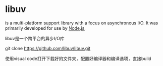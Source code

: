 # libuv

[libuv]: https://github.com/libuv/libuv

 is a multi-platform support library with a focus on asynchronous I/O. It was primarily developed for use by [Node.js](http://nodejs.org/), 

libuv是一个跨平台的异步I/O库

git clone https://github.com/libuv/libuv.git

使用visual code打开下载好的文件夹，配置好编译器和编译选项，直接build